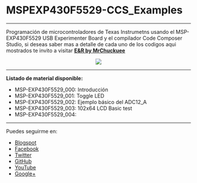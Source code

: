 # MSPEXP430F5529-CCS_Examples
***
Programación de microcontroladores de Texas Instrumetns usando el  MSP-EXP430F5529 USB Experimenter Board y el compilador Code Composer Studio, si deseas saber mas a detalle de cada uno de los codigos aqui mostrados te invito a visitar [**E&R by MrChuckuee**](https://mrchunckuee.blogspot.mx/p/msp-exp430f5529-experimenter-board.html)

<p align="center">
  <img src="https://2.bp.blogspot.com/-49OKMT_tbN0/WZo3ghaj0gI/AAAAAAAAEOs/OQCKiExXwAgUSSHHv0nH6J8NBDvKdKswQCLcBGAs/s1600/MSP-EXP430F5529.jpg"/>
</p>

***
**Listado de material disponible:**
- MSP-EXP430F5529_000: Introducción
- MSP-EXP430F5529_001: Toggle LED 
- MSP-EXP430F5529_002: Ejemplo básico del ADC12_A
- MSP-EXP430F5529_003: 102x64 LCD Basic test
- MSP-EXP430F5529_004: 

***
Puedes seguirme en:
- [Blogspot](http://mrchunckuee.blogspot.com)
- [Facebook](https://www.facebook.com/ElectronicayRobotica)
- [Twitter](https://twitter.com/MrChunckuee)
- [GitHub](https://github.com/MrChunckuee)
- [YouTube](https://www.youtube.com/user/mrchunckueepsr)
- [Google+](https://plus.google.com/u/0/+PedroSanchez-MrChunckuee)
